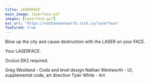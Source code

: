 ```yaml
---
title: LASERFACE
main_image: laserface.gif
images: [laserface.gif]
ext_url: "https://nathanwentworth.itch.io/laserface"
featured: true
---
```

Blow up the city and cause destruction with the LASER on your FACE.

Your LASERFACE.

Oculus DK2 required.

Greg Westland - Code and level design
Nathan Wentworth - UI, supplemental code, art direction
Tyler White - Art



